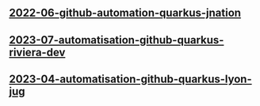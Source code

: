 ## [2022-06-github-automation-quarkus-jnation](2022-06-github-automation-quarkus-jnation)

## [2023-07-automatisation-github-quarkus-riviera-dev](2023-07-automatisation-github-quarkus-riviera-dev)

## [2023-04-automatisation-github-quarkus-lyon-jug](2023-04-automatisation-github-quarkus-lyon-jug)

